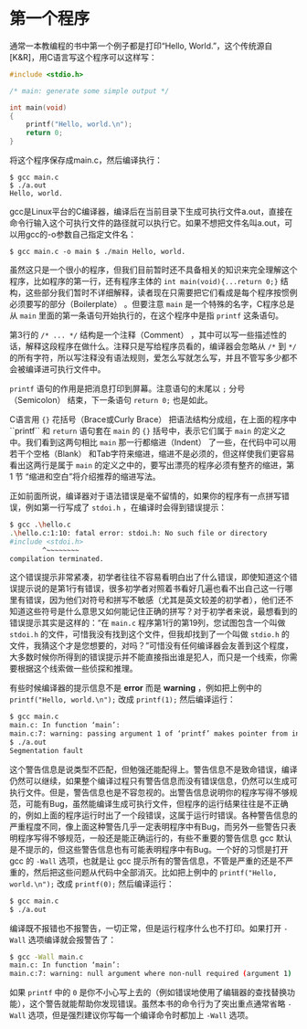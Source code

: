 # 第一个程序

通常一本教编程的书中第一个例子都是打印“Hello, World.”，这个传统源自 \[K&R\]，用C语言写这个程序可以这样写：

```c
#include <stdio.h>

/* main: generate some simple output */

int main(void)
{
    printf("Hello, world.\n");
    return 0;
}
```

将这个程序保存成main.c，然后编译执行：

```text
$ gcc main.c
$ ./a.out
Hello, world.
```

gcc是Linux平台的C编译器，编译后在当前目录下生成可执行文件a.out，直接在命令行输入这个可执行文件的路径就可以执行它。如果不想把文件名叫a.out，可以用gcc的-o参数自己指定文件名：

```text
$ gcc main.c -o main $ ./main Hello, world.
```

虽然这只是一个很小的程序，但我们目前暂时还不具备相关的知识来完全理解这个程序，比如程序的第一行，还有程序主体的 `int main(void){...return 0;}` 结构，这些部分我们暂时不详细解释，读者现在只需要把它们看成是每个程序按惯例必须要写的部分（Boilerplate） 。但要注意 `main` 是一个特殊的名字，C程序总是从 `main` 里面的第一条语句开始执行的，在这个程序中是指 `printf` 这条语句。

第3行的 `/* ... */` 结构是一个注释（Comment） ，其中可以写一些描述性的话，解释这段程序在做什么。注释只是写给程序员看的，编译器会忽略从 `/*` 到 `*/` 的所有字符，所以写注释没有语法规则，爱怎么写就怎么写，并且不管写多少都不会被编译进可执行文件中。

`printf` 语句的作用是把消息打印到屏幕。注意语句的末尾以 `;` 分号（Semicolon） 结束，下一条语句 `return 0;` 也是如此。

C语言用 `{}` 花括号（Brace或Curly Brace） 把语法结构分成组，在上面的程序中\`\`printf\`\` 和 `return` 语句套在 `main` 的 `{}` 括号中，表示它们属于 `main` 的定义之中。我们看到这两句相比 `main` 那一行都缩进（Indent） 了一些，在代码中可以用若干个空格（Blank） 和Tab字符来缩进，缩进不是必须的，但这样使我们更容易看出这两行是属于 `main` 的定义之中的，要写出漂亮的程序必须有整齐的缩进，第 1 节 “缩进和空白”将介绍推荐的缩进写法。

正如前面所说，编译器对于语法错误是毫不留情的，如果你的程序有一点拼写错误，例如第一行写成了 `stdoi.h` ，在编译时会得到错误提示：

```bash
$ gcc .\hello.c
.\hello.c:1:10: fatal error: stdoi.h: No such file or directory
#include <stdoi.h>
        ^~~~~~~~~
compilation terminated.
```

这个错误提示非常紧凑，初学者往往不容易看明白出了什么错误，即使知道这个错误提示说的是第1行有错误，很多初学者对照着书看好几遍也看不出自己这一行哪里有错误，因为他们对符号和拼写不敏感（尤其是英文较差的初学者），他们还不知道这些符号是什么意思又如何能记住正确的拼写？对于初学者来说，最想看到的错误提示其实是这样的：“在 `main.c` 程序第1行的第19列，您试图包含一个叫做 `stdoi.h` 的文件，可惜我没有找到这个文件，但我却找到了一个叫做 `stdio.h` 的文件，我猜这个才是您想要的，对吗？”可惜没有任何编译器会友善到这个程度，大多数时候你所得到的错误提示并不能直接指出谁是犯人，而只是一个线索，你需要根据这个线索做一些侦探和推理。

有些时候编译器的提示信息不是 **error** 而是 **warning** ，例如把上例中的 `printf("Hello, world.\n");` 改成 `printf(1);` 然后编译运行：

```bash
$ gcc main.c
main.c: In function ‘main’:
main.c:7: warning: passing argument 1 of ‘printf’ makes pointer from integer without a cast
$ ./a.out
Segmentation fault
```

这个警告信息是说类型不匹配，但勉强还能配得上。警告信息不是致命错误，编译仍然可以继续，如果整个编译过程只有警告信息而没有错误信息，仍然可以生成可执行文件。但是，警告信息也是不容忽视的。出警告信息说明你的程序写得不够规范，可能有Bug，虽然能编译生成可执行文件，但程序的运行结果往往是不正确的，例如上面的程序运行时出了一个段错误，这属于运行时错误。各种警告信息的严重程度不同，像上面这种警告几乎一定表明程序中有Bug，而另外一些警告只表明程序写得不够规范，一般还是能正确运行的，有些不重要的警告信息 gcc 默认是不提示的，但这些警告信息也有可能表明程序中有Bug。一个好的习惯是打开 gcc 的 `-Wall` 选项，也就是让 gcc 提示所有的警告信息，不管是严重的还是不严重的，然后把这些问题从代码中全部消灭。比如把上例中的 `printf("Hello, world.\n");` 改成 `printf(0);` 然后编译运行：

```bash
$ gcc main.c
$ ./a.out
```

编译既不报错也不报警告，一切正常，但是运行程序什么也不打印。如果打开 `-Wall` 选项编译就会报警告了：

```bash
$ gcc -Wall main.c
main.c: In function ‘main’:
main.c:7: warning: null argument where non-null required (argument 1)
```

如果 `printf` 中的 `0` 是你不小心写上去的（例如错误地使用了编辑器的查找替换功能），这个警告就能帮助你发现错误。虽然本书的命令行为了突出重点通常省略 `-Wall` 选项，但是强烈建议你写每一个编译命令时都加上 `-Wall` 选项。

